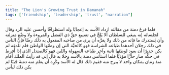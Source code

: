 ```yaml
---
title: "The Lion's Growing Trust in Damanah"
tags: ['friendship', 'leadership', 'trust', "narration"]
---
```


 فلما فرغ دمنة من مقالته ازداد الأسد به إعجابًا وله استظرافًا وأحسن عليه الرد وقال لجلسائه إنه ينبغي للسلطان ألا يَلِجَّ في تضييع حقِّ ذي الفضل والمروءة ولا وضْع منزلته وأن يَستدرك ما فاته من ذلك ولا يغرَّه أن يرى من صاحبه المفعول به ذلك رضًا فإنَّ الناس في ذلك رجلان أحدهما طباعه الشراسة فهو كالحيَّة التي إن وطئها الواطئ فلم تلدغه لم يكن جديرًا أن يعود لوطئها ثانية وآخر طباعه السهولة واللين فهو كالصندل الذي إذا أُفرِط في حكِّه صار حارًّا مؤذيًا
فلما استأنس دمنة بالأسد وخلا به قال إني قد رأيتُ الملك أقام منذ زمان بمكان واحد لا يبرح منه ففيم ذلك قال له الأسد وكَرِه أن يعلم منه دمنةُ جُبنًا لم يكن ذلك لبأس

